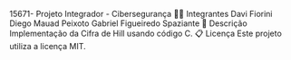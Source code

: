 15671- Projeto Integrador - Cibersegurança
🧑‍🎓 Integrantes
Davi Fiorini
Diego Mauad Peixoto
Gabriel Figueiredo Spaziante
📝 Descrição
Implementação da Cifra de Hill usando código C.
📋 Licença
Este projeto utiliza a licença MIT.
